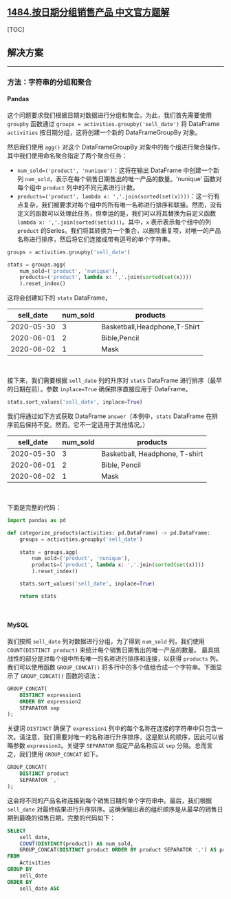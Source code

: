 ## [1484.按日期分组销售产品 中文官方题解](https://leetcode.cn/problems/group-sold-products-by-the-date/solutions/100000/an-ri-qi-fen-zu-xiao-shou-chan-pin-by-le-wsi4)

[TOC]

## 解决方案

---

### 方法：字符串的分组和聚合

#### Pandas

这个问题要求我们根据日期对数据进行分组和聚合。为此，我们首先需要使用 `groupby` 函数通过 `groups = activities.groupby('sell_date')` 将 DataFrame `activities` 按日期分组，这将创建一个新的 DataFrameGroupBy 对象。

然后我们使用 `agg()` 对这个 DataFrameGroupBy 对象中的每个组进行聚合操作，其中我们使用命名聚合指定了两个聚合任务：

- `num_sold=('product', 'nunique')`：这将在输出 DataFrame 中创建一个新列 `num_sold`，表示在每个销售日期售出的唯一产品的数量。‘nunique’ 函数对每个组中 `product` 列中的不同元素进行计数。
- `products=('product', lambda x: ','.join(sorted(set(x))))`：这一行有点复杂，我们被要求对每个组中的所有唯一名称进行排序和联接。然而，没有定义的函数可以处理此任务，但幸运的是，我们可以将其替换为自定义函数 `lambda x: ','.join(sorted(set(x)))`。其中，`x` 表示表示每个组中的列 `product` 的Series。我们将其转换为一个集合，以删除重复项，对唯一的产品名称进行排序，然后将它们连接成带有逗号的单个字符串。

```Python
groups = activities.groupby('sell_date')

stats = groups.agg(
    num_sold=('product', 'nunique'), 
    products=('product', lambda x: ','.join(sorted(set(x))))
    ).reset_index()
```

这将会创建如下的 `stats` DataFrame，

| sell_date  | num_sold | products                     |
| ---------- | -------- | ---------------------------- |
| 2020-05-30 | 3        | Basketball,Headphone,T-Shirt |
| 2020-06-01 | 2        | Bible,Pencil                 |
| 2020-06-02 | 1        | Mask                         |

<br>

接下来，我们需要根据 `sell_date` 列的升序对 `stats` DataFrame 进行排序（最早的日期在前）。参数 `inplace=True` 确保排序直接应用于 DataFrame。

```Python
stats.sort_values('sell_date', inplace=True)
```

我们将通过如下方式获取 DataFrame `answer`（本例中，`stats` DataFrame 在排序前后保持不变。然而，它不一定适用于其他情况。）

| sell_date   | num_sold | products                      |
|-------------|----------|-------------------------------|
| 2020-05-30  | 3        | Basketball, Headphone, T-shirt |
| 2020-06-01  | 2        | Bible, Pencil                 |
| 2020-06-02  | 1        | Mask                          |

<br>

下面是完整的代码：

```Python
import pandas as pd

def categorize_products(activities: pd.DataFrame) -> pd.DataFrame:
    groups = activities.groupby('sell_date')
    
    stats = groups.agg(
        num_sold=('product', 'nunique'), 
        products=('product', lambda x: ','.join(sorted(set(x))))
        ).reset_index()

    stats.sort_values('sell_date', inplace=True)

    return stats
```

<br>

#### MySQL

我们按照 `sell_date` 列对数据进行分组，为了得到 `num_sold` 列，我们使用 `COUNT(DISTINCT product)` 来统计每个销售日期售出的唯一产品的数量。
最具挑战性的部分是对每个组中所有唯一的名称进行排序和连接，以获得 `products` 列。我们可以使用函数 `GROUP_CONCAT()` 将多行中的多个值组合成一个字符串。下面显示了 `GROUP_CONCAT()` 函数的语法：

```Sql
GROUP_CONCAT(
    DISTINCT expression1
    ORDER BY expression2
    SEPARATOR sep
);
```

关键词 `DISTINCT` 确保了 `expression1` 列中的每个名称在连接的字符串中只包含一次。请注意，我们需要对唯一的名称进行升序排序，这是默认的顺序，因此可以省略参数 `expression2`。关键字 `SEPARATOR` 指定产品名称应以 `sep` 分隔。总而言之，我们使用 `GROUP_CONCAT` 如下。

```Sql
GROUP_CONCAT(
    DISTINCT product
    SEPARATOR ','
);
```

这会将不同的产品名称连接到每个销售日期的单个字符串中。最后，我们根据 `sell_date` 对最终结果进行升序排序。这确保输出表的组织顺序是从最早的销售日期到最晚的销售日期。完整的代码如下：

```Sql
SELECT 
    sell_date,
    COUNT(DISTINCT(product)) AS num_sold, 
    GROUP_CONCAT(DISTINCT product ORDER BY product SEPARATOR ',') AS products
FROM 
    Activities
GROUP BY 
    sell_date
ORDER BY 
    sell_date ASC
```